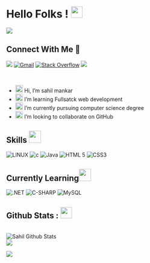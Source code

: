 <h1> Hello Folks !   <img class="emoji" alt="wave" height="30" width="30" src="https://github.githubassets.com/images/icons/emoji/unicode/1f44b.png"> </h1>

<p align="left"> <a href="https://github.com/DenverCoder1/readme-typing-svg"><img src="https://readme-typing-svg.herokuapp.com?&font=IBM+Plex+Sans&color=skyblue&size=22&lines=Hi,+I'm+Sahil;Welcome+to+my+GitHub+Profile!;I'm+a+Computer+Science+Student" ></a></p>

<h2>Connect With Me   💬 </h2>

  <p>
  <a href="https://twitter.com/sahil_r__?t=AZWt_HMbphT-lX8aaAngMg&s=09" rel="nofollow"> <img src="https://img.shields.io/badge/Twitter-1DA1F2?style=for-the-badge&logo=twitter&logoColor=white"></a>
  <a href="mailto:sahilmankar311@gmail.com"> <img src="https://img.shields.io/badge/Gmail-D14836?style=for-the-badge&logo=gmail&logoColor=white" alt="Gmail"></a> 
  <a href="https://stackoverflow.com/users/19827153/sahil-mankar" target="_blank"><img alt="Stack Overflow" src="https://img.shields.io/badge/Stack_Overflow-FE7A16?style=for-the-badge&logo=stack-overflow&logoColor=white"></a>  
  <a href="https://github.com/sahilmankar/?tab=follow"> <img src="https://img.shields.io/badge/GitHub-100000?style=for-the-badge&logo=github&logoColor=white"> </a>
  </p>

<br>
<article class="markdown-body entry-content container-lg f5" itemprop="text"><ul dir="auto">
  <li><g-emoji class="g-emoji" alias="wave" fallback-src="https://github.githubassets.com/images/icons/emoji/unicode/1f44b.png"><img class="emoji" alt="wave" height="20" width="20" src="https://github.githubassets.com/images/icons/emoji/unicode/1f44b.png"></g-emoji> Hi, I’m sahil mankar</li>
  <li><g-emoji class="g-emoji" alias="eyes" fallback-src="https://github.githubassets.com/images/icons/emoji/unicode/1f440.png"><img class="emoji" alt="eyes" height="20" width="20" src="https://github.githubassets.com/images/icons/emoji/unicode/1f440.png"></g-emoji> I’m learning  Fullsatck web development</li>
  <li><g-emoji class="g-emoji" alias="seedling" fallback-src="https://github.githubassets.com/images/icons/emoji/unicode/1f331.png"><img class="emoji" alt="seedling" height="20" width="20" src="https://github.githubassets.com/images/icons/emoji/unicode/1f331.png"></g-emoji> I’m currently pursuing computer science degree</li>
  <li><g-emoji class="g-emoji" alias="revolving_hearts" fallback-src="https://github.githubassets.com/images/icons/emoji/unicode/1f49e.png"><img class="emoji" alt="revolving_hearts" height="20" width="20" src="https://github.githubassets.com/images/icons/emoji/unicode/1f49e.png"></g-emoji> I’m looking to collaborate on GitHub</li>
  </ul>
  
  </article>



<h2> Skills <img src = "https://media2.giphy.com/media/QssGEmpkyEOhBCb7e1/giphy.gif?cid=ecf05e47a0n3gi1bfqntqmob8g9aid1oyj2wr3ds3mg700bl&rid=giphy.gif" width = 32px> </h2>

<a> <img alt="LINUX" src="https://img.shields.io/badge/Linux-FCC624?style=for-the-badge&logo=linux&logoColor=black"> </a>
<a > <img src="https://img.shields.io/badge/C-00599C?style=for-the-badge&logo=c&logoColor=white" alt="c"/> </a>
<a > <img alt="Java" src="https://img.shields.io/badge/Java-ED8B00?style=for-the-badge&logo=java&logoColor=white" ></a>
 <a> <img alt="HTML 5" src="https://img.shields.io/badge/HTML5-E34F26?style=for-the-badge&logo=html5&logoColor=white" ></a>
 <a> <img alt="CSS3" src="https://img.shields.io/badge/CSS3-1572B6?style=for-the-badge&logo=css3&logoColor=white" ></a>
   
  <h2> Currently Learning<img src = "https://media2.giphy.com/media/QssGEmpkyEOhBCb7e1/giphy.gif?cid=ecf05e47a0n3gi1bfqntqmob8g9aid1oyj2wr3ds3mg700bl&rid=giphy.gif" width = 32px> </h2>


  <a> <img alt=".NET" src="https://img.shields.io/badge/.NET-5C2D91?style=for-the-badge&logo=.net&logoColor=white" ></a>
  <a> <img alt="C-SHARP"  src="https://img.shields.io/badge/C%23-239120?style=for-the-badge&logo=c-sharp&logoColor=white" ></a>
  <a> <img alt="MySQL" src="https://img.shields.io/badge/MySQL-005C84?style=for-the-badge&logo=mysql&logoColor=white" ></a>

   

 
<h2> Github Stats : <img src = "https://i.pinimg.com/originals/65/c4/f4/65c4f452571be1261e9c623f7da488ac.gif" width = 30px> </h2>


<br/>
 <img  alt="Sahil Github Stats" src="https://github-readme-stats.vercel.app/api?username=sahilmankar&show_icons=true&count_private=true&&theme=radical&hide_border=true" /></a><br/>
 <img  src="https://github-readme-streak-stats.herokuapp.com/?user=sahilmankar&theme=radical&hide_border=true" /></a>
  <br/>
  
<img src="https://github-readme-stats.vercel.app/api/top-langs/?username=sahilmankar&theme=radical&layout=compact" /></a>


